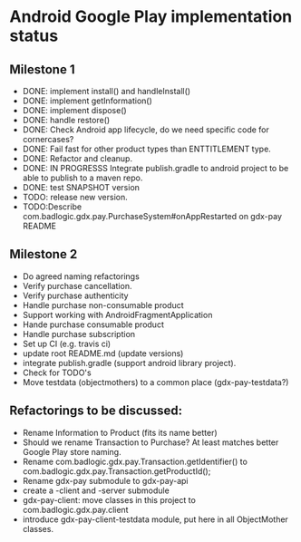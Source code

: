 # Android Google Play implementation status

## Milestone 1

* DONE: implement install() and handleInstall()
* DONE: implement getInformation()
* DONE: implement dispose()
* DONE: handle restore()
* DONE: Check Android app lifecycle, do we need specific code for cornercases?
* DONE: Fail fast for other product types than ENTTITLEMENT type.
* DONE: Refactor and cleanup.
* DONE: IN PROGRESSS Integrate publish.gradle to android project to be able to publish to a maven repo.
* DONE: test SNAPSHOT version
* TODO: release new version.
* TODO:Describe com.badlogic.gdx.pay.PurchaseSystem#onAppRestarted on gdx-pay README

## Milestone 2
* Do agreed naming refactorings
* Verify purchase cancellation.
* Verify purchase authenticity
* Handle purchase non-consumable product
* Support working with AndroidFragmentApplication
* Hande purchase consumable product
* Handle purchase subscription
* Set up CI (e.g. travis ci)
* update root README.md (update versions)
* integrate publish.gradle (support android library project).
* Check for TODO's
* Move testdata (objectmothers) to a common place (gdx-pay-testdata?)


## Refactorings to be discussed:

* Rename Information to Product (fits its name better)
* Should we rename Transaction to Purchase? At least matches better Google Play store naming.
* Rename com.badlogic.gdx.pay.Transaction.getIdentifier() to com.badlogic.gdx.pay.Transaction.getProductId();
* Rename gdx-pay submodule to gdx-pay-api
* create a -client and -server submodule
* gdx-pay-client: move classes in this project to com.badlogic.gdx.pay.client
* introduce gdx-pay-client-testdata module, put here in all ObjectMother classes.
